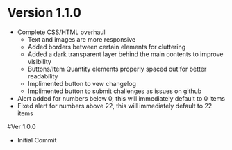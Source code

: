 # Version 1.1.0
  - Complete CSS/HTML overhaul
    - Text and images are more responsive
    - Added borders between certain elements for cluttering
    - Added a dark transparent layer behind the main contents to improve visibility
    - Buttons/Item Quantity elements properly spaced out for better readability
    - Implimented button to vew changelog
    - Implimented button to submit challenges as issues on github
  - Alert added for numbers below 0, this will immediately default to 0 items
  - Fixed alert for numbers above 22, this will immediately default to 22 items

#Ver 1.0.0
  - Initial Commit
